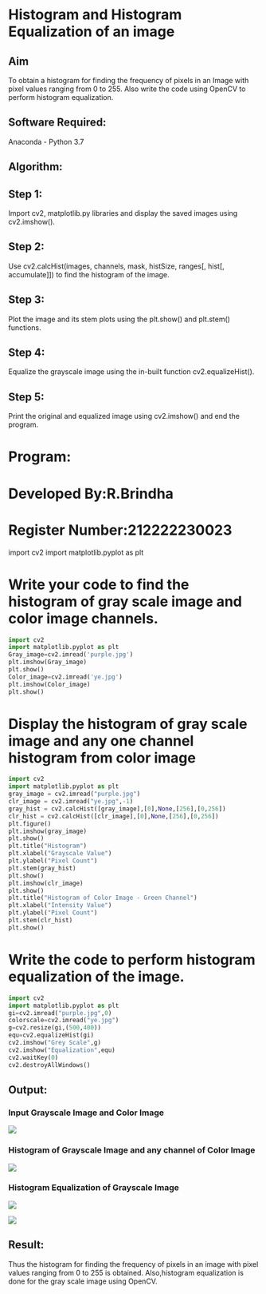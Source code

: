 # Histogram and Histogram Equalization of an image
## Aim
To obtain a histogram for finding the frequency of pixels in an Image with pixel values ranging from 0 to 255. Also write the code using OpenCV to perform histogram equalization.

## Software Required:
Anaconda - Python 3.7

## Algorithm:
## Step 1:
Import cv2, matplotlib.py libraries and display the saved images using cv2.imshow().

## Step 2:
Use cv2.calcHist(images, channels, mask, histSize, ranges[, hist[, accumulate]]) to find the histogram of the image.

## Step 3:
Plot the image and its stem plots using the plt.show() and plt.stem() functions.

## Step 4:
Equalize the grayscale image using the in-built function cv2.equalizeHist().

## Step 5:
Print the original and equalized image using cv2.imshow() and end the program.


# Program:

# Developed By:R.Brindha
# Register Number:212222230023
import cv2
import matplotlib.pyplot as plt

# Write your code to find the histogram of gray scale image and color image channels.

```python
import cv2
import matplotlib.pyplot as plt
Gray_image=cv2.imread('purple.jpg')
plt.imshow(Gray_image)
plt.show()
Color_image=cv2.imread('ye.jpg')
plt.imshow(Color_image)
plt.show()

```


# Display the histogram of gray scale image and any one channel histogram from color image

```python
import cv2
import matplotlib.pyplot as plt
gray_image = cv2.imread("purple.jpg")
clr_image = cv2.imread("ye.jpg",-1)
gray_hist = cv2.calcHist([gray_image],[0],None,[256],[0,256])
clr_hist = cv2.calcHist([clr_image],[0],None,[256],[0,256])
plt.figure()
plt.imshow(gray_image)
plt.show()
plt.title("Histogram")
plt.xlabel("Grayscale Value")
plt.ylabel("Pixel Count")
plt.stem(gray_hist)
plt.show()
plt.imshow(clr_image)
plt.show()
plt.title("Histogram of Color Image - Green Channel")
plt.xlabel("Intensity Value")
plt.ylabel("Pixel Count")
plt.stem(clr_hist)
plt.show()

```

# Write the code to perform histogram equalization of the image. 

```python
import cv2
import matplotlib.pyplot as plt 
gi=cv2.imread("purple.jpg",0)
colorscale=cv2.imread("ye.jpg")
g=cv2.resize(gi,(500,400))
equ=cv2.equalizeHist(gi)
cv2.imshow("Grey Scale",g)
cv2.imshow("Equalization",equ)
cv2.waitKey(0)
cv2.destroyAllWindows()

```
## Output:
### Input Grayscale Image and Color Image
![](./1.png)

### Histogram of Grayscale Image and any channel of Color Image
![](./2.png)

### Histogram Equalization of Grayscale Image
![](./3.png)


![](./4.png)

## Result: 
Thus the histogram for finding the frequency of pixels in an image with pixel values ranging from 0 to 255 is obtained. Also,histogram equalization is done for the gray scale image using OpenCV.
